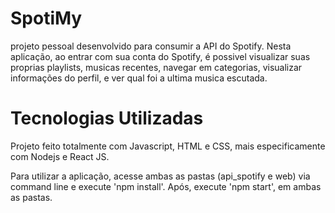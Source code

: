 # SpotiMy

projeto pessoal desenvolvido para consumir a API do Spotify. Nesta aplicação, ao entrar com sua conta do Spotify, é possivel visualizar suas proprias playlists, musicas recentes, navegar em categorias, visualizar informações do perfil, e ver qual foi a ultima musica escutada.

# Tecnologias Utilizadas

Projeto feito totalmente com Javascript, HTML e CSS, mais especificamente com Nodejs e React JS.

Para utilizar a aplicação, acesse ambas as pastas (api_spotify e web) via command line e execute 'npm install'. Após, execute 'npm start', em ambas as pastas.
